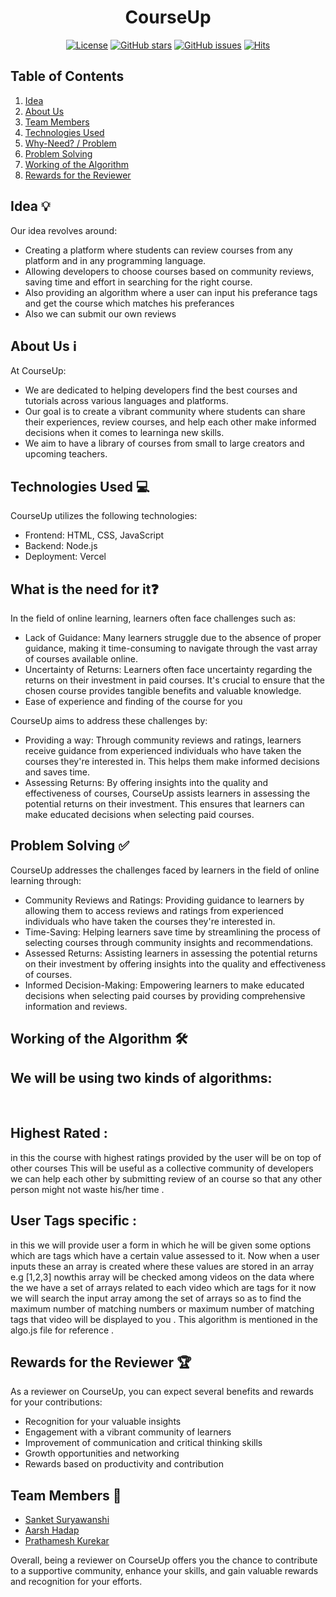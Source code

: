 <div align="center">
<h1> CourseUp </h1>

[![License](https://img.shields.io/badge/license-MIT-blue.svg)](https://opensource.org/licenses/MIT)
[![GitHub stars](https://img.shields.io/github/stars/sankezzz/COURSE-UP.svg?style=social)](https://github.com/sankezzz/COURSE-UP/stargazers)
[![GitHub issues](https://img.shields.io/github/issues/sankezzz/COURSE-UP.svg)](https://github.com/sankezzz/COURSE-UP/issues)
[![Hits](https://hits.seeyoufarm.com/api/count/incr/badge.svg?url=sankezzz/COURSE-UP)](https://hits.seeyoufarm.com)
</div>

## Table of Contents
1. [Idea](#idea)
2. [About Us](#about-us)
3. [Team Members](#team-members)
4. [Technologies Used](#technologies-used)
5. [Why-Need? / Problem](#why-need--problem)
6. [Problem Solving](#problem-solving)
7. [Working of the Algorithm](#working-of-the-algorithm)
8. [Rewards for the Reviewer](#rewards-for-the-reviewer)

## Idea 💡
Our idea revolves around:
- Creating a platform where students can review courses from any platform and in any programming language.
- Allowing developers to choose courses based on community reviews, saving time and effort in searching for the right course.
- Also providing an algorithm where a user can input his preferance tags and get the course which matches his preferances
- Also we can submit our own reviews

## About Us ℹ️
At CourseUp:
- We are dedicated to helping developers find the best courses and tutorials across various languages and platforms.
- Our goal is to create a vibrant community where students can share their experiences, review courses, and help each other make informed decisions when it comes to learninga new skills.
- We aim to have a library of courses from small to large creators and upcoming teachers.

## Technologies Used 💻
CourseUp utilizes the following technologies:
- Frontend: HTML, CSS, JavaScript
- Backend: Node.js
- Deployment: Vercel

## What is the need for it❓
In the field of online learning, learners often face challenges such as:
- Lack of Guidance: Many learners struggle due to the absence of proper guidance, making it time-consuming to navigate through the vast array of courses available online.
- Uncertainty of Returns: Learners often face uncertainty regarding the returns on their investment in paid courses. It's crucial to ensure that the chosen course provides tangible benefits and valuable knowledge.
- Ease of experience and finding of the course for you

CourseUp aims to address these challenges by:
- Providing a way: Through community reviews and ratings, learners receive guidance from experienced individuals who have taken the courses they're interested in. This helps them make informed decisions and saves time.
- Assessing Returns: By offering insights into the quality and effectiveness of courses, CourseUp assists learners in assessing the potential returns on their investment. This ensures that learners can make educated decisions when selecting paid courses.

## Problem Solving ✅
CourseUp addresses the challenges faced by learners in the field of online learning through:
- Community Reviews and Ratings: Providing guidance to learners by allowing them to access reviews and ratings from experienced individuals who have taken the courses they're interested in.
- Time-Saving: Helping learners save time by streamlining the process of selecting courses through community insights and recommendations.
- Assessed Returns: Assisting learners in assessing the potential returns on their investment by offering insights into the quality and effectiveness of courses.
- Informed Decision-Making: Empowering learners to make educated decisions when selecting paid courses by providing comprehensive information and reviews.

## Working of the Algorithm 🛠️
<h2>We will be using two kinds of algorithms:</h2><br>
<h2>Highest Rated :</h2>  in this the course with highest ratings provided by the user will be on top of other courses 
This will be useful as a collective community of developers we can help each other by submitting review of an course so that any other person might not waste his/her time .<br>

<h2>User Tags specific :</h2> in this we will provide user a form in which he will be given some options which are tags which have a certain value assessed to it. Now when a user inputs these an array is created where these values are stored in an array e.g [1,2,3] nowthis array will be checked among videos on the data where the we have a set of arrays related to each video which are tags for it now we will search the input array among the set of arrays so as to find the maximum number of matching numbers or maximum number of matching tags that video will be displayed to you . This algorithm is mentioned in the algo.js file for reference .

## Rewards for the Reviewer 🏆
As a reviewer on CourseUp, you can expect several benefits and rewards for your contributions:
- Recognition for your valuable insights
- Engagement with a vibrant community of learners
- Improvement of communication and critical thinking skills
- Growth opportunities and networking
- Rewards based on productivity and contribution

## Team Members 👥
- [Sanket Suryawanshi](https://github.com/sankezzz)
- [Aarsh Hadap](https://github.com/aarsh-hadap19)
- [Prathamesh Kurekar](https://github.com/prathamesshh)

Overall, being a reviewer on CourseUp offers you the chance to contribute to a supportive community, enhance your skills, and gain valuable rewards and recognition for your efforts.
